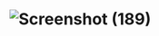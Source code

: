 # ![Screenshot (189)](https://user-images.githubusercontent.com/103872207/220547992-dc0f4def-11d6-43bb-bfa5-64aa31eee428.png)
